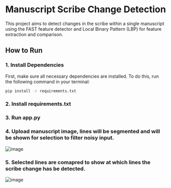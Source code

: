 # Manuscript Scribe Change Detection

This project aims to detect changes in the scribe within a single manuscript using the FAST feature detector and Local Binary Pattern (LBP) for feature extraction and comparison.

## How to Run

### 1. Install Dependencies
First, make sure all necessary dependencies are installed. To do this, run the following command in your terminal:

```bash
pip install -r requirements.txt
```
### 2. Install requirements.txt
### 3. Run app.py
### 4. Upload manuscript image, lines will be segmented and will be shown for selection to filter noisy input.
   ![image](https://github.com/user-attachments/assets/20512c20-84fa-4cc5-bda3-efdd8b04f2b0)
### 5. Selected lines are comapred to show at which lines the scribe change has be detected.
   ![image](https://github.com/user-attachments/assets/8708f19f-1458-48cd-871e-4da64596636a)

